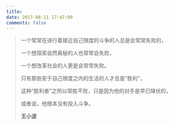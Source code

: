 ```yaml
---
title: 
date: 2017-08-11 17:47:09
comments: false
---
```

<blockquote class="blockquote-center">一个常常在进行着接近自己限度的斗争的人总是会常常失败的，

一个想探索自然奥秘的人也常常会失败，

一个想改革社会的人更是会常常失败。

只有那些安于自己限度之内的生活的人才总是“胜利”，

这种“胜利者”之所以常胜不败，只是因为他的对手是早已降伏的，

或者说，他根本没有投入斗争。

**王小波**
</blockquote>
